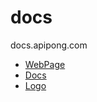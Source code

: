 # docs
docs.apipong.com

+ [WebPage](https://www.apipong.com)
+ [Docs](https://docs.apipong.com)
+ [Logo](https://logo.apipong.com)
